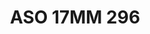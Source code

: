---
title: ASO 17MM 296
date: 
draft: false

# descripcion
description : Anillo de plata 925.

materials: Plata 1011

color: 

dimensions: 17mm diámetro

code: 05-23-1685

type: "Anillos"

categories: []

price: $6.110,00

price_eftvo: $5.190,00

# Images
# first image will be shown in the product page
images:
  # - image: "images/path_to_image"
  # La ubicacion de las imagenes es imagenes/Anillos/Anillos.Solo Plata/05-23-1685-aso-17mm-296
  - image: "./images/anillos/solo_plata/05-23-1685-aso-17mm-296.jpg"
---